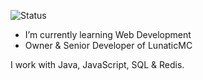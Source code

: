 ![Status](https://github-readme-stats.vercel.app/api?username=sirgenex&show_icons=true&theme=dark)

- I’m currently learning Web Development
- Owner & Senior Developer of LunaticMC

I work with Java, JavaScript, SQL & Redis.
